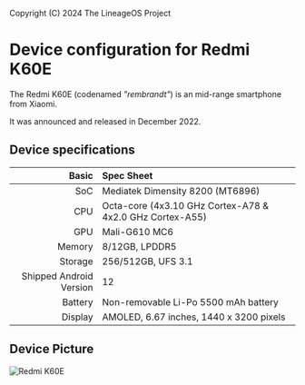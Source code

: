 Copyright (C) 2024 The LineageOS Project

Device configuration for Redmi K60E
=============================================================

The Redmi K60E (codenamed _"rembrandt"_) is an mid-range smartphone from Xiaomi.

It was announced and released in December 2022.

## Device specifications

Basic   | Spec Sheet
-------:|:-------------------------
SoC     | Mediatek Dimensity 8200 (MT6896)
CPU     | Octa-core (4x3.10 GHz Cortex-A78 & 4x2.0 GHz Cortex-A55)
GPU     | Mali-G610 MC6
Memory  | 8/12GB, LPDDR5
Storage | 256/512GB, UFS 3.1
Shipped Android Version | 12
Battery | Non-removable Li-Po 5500 mAh battery
Display | AMOLED, 6.67 inches, 1440 x 3200 pixels

## Device Picture

![Redmi K60E](https://cdn.cnbj0.fds.api.mi-img.com/b2c-shopapi-pms/pms_1672037146.81276139.png)
